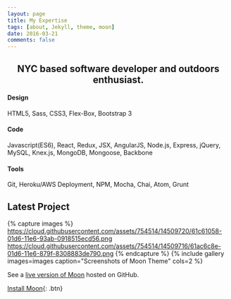 ```yaml
---
layout: page
title: My Expertise
tags: [about, Jekyll, theme, moon]
date: 2016-03-21
comments: false
---
```


<div class="container">
  <div class="user-details">
    <center><h2> NYC based software developer and outdoors enthusiast. </h2></center>
  </div>
  <div class="row user">
    <div class="three rows">
      <h4>Design</h4>
      <div class="dev-icons">
      <i class="devicon-html5-plain-wordmark"></i>
      <i class="devicon-bootstrap-plain-wordmark colored"></i>
      <i class="devicon-sass-original colored"></i>
      </div>
      <p>HTML5, Sass, CSS3, Flex-Box, Bootstrap 3</p>
    </div>
    <div class="three rows">
      <h4>Code</h4>
      <div class="dev-icons">
        <i class="devicon-javascript-plain colored"></i>
        <i class="devicon-react-original-wordmark colored"></i>
        <i class="devicon-nodejs-plain-wordmark"></i>
        <i class="devicon-mysql-plain-wordmark colored"></i>
      </div>
      <p>Javascript(ES6), React, Redux, JSX, AngularJS, Node.js, Express, jQuery, MySQL, Knex.js, MongoDB, Mongoose, Backbone</p>
    </div>
    <div class="three rows">
      <h4>Tools</h4>
      <div class="dev-icons">
      <i class="devicon-git-plain"></i>
      <i class="devicon-atom-original-wordmark"></i>
      <i class="devicon-heroku-plain-wordmark colored"></i>
      </div>
      <p>Git, Heroku/AWS Deployment, NPM, Mocha, Chai, Atom, Grunt</p>
    </div>
  </div>
</div>


## Latest Project

{% capture images %}
    https://cloud.githubusercontent.com/assets/754514/14509720/61c61058-01d6-11e6-93ab-0918515ecd56.png
    https://cloud.githubusercontent.com/assets/754514/14509716/61ac6c8e-01d6-11e6-879f-8308883de790.png
{% endcapture %}
{% include gallery images=images caption="Screenshots of Moon Theme" cols=2 %}

See a [live version of Moon](http://taylantatli.github.io/Moon) hosted on GitHub.

[Install Moon](https://github.com/TaylanTatli/Moon){: .btn}
